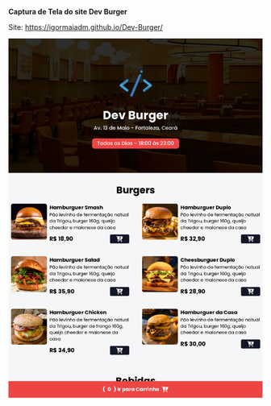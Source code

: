 **Captura de Tela do site Dev Burger**

Site: https://igormaiadm.github.io/Dev-Burger/

![Captura de Tela do site Dev Burger](https://raw.githubusercontent.com/igormaiadm/Dev-Burger/main/screenshot.jpg)
